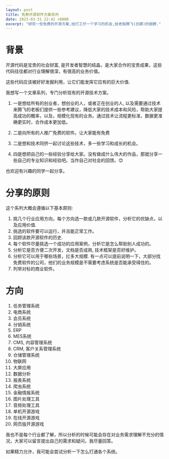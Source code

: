 ```yaml
---
layout: post
title: 免费开源软件方案系列
date: 2023-03-31 22:41 +0800
excerpt: "研究一些免费的开源方案,给打工仔一个学习的机会,给老板腾飞(白嫖)的翅膀."
---
```


# 背景
开源代码是宝贵的社会财富, 是开发者智慧的结晶，是大家合作的宝贵成果，这些代码往往都对行业理解很深，有很高的业务价值。

这些代码应该被好好发掘利用，让它们能发挥它应有的巨大价值.

我想写一个文章系列，专门分析现有的开源技术方案。

1. 一是想给所有的创业者，想创业的人，或者正在创业的人, 以及需要通过技术来腾飞的老板们提供一些参考建议，降低大家的技术成本和风险，帮助大家提高成功的概率，以及，规模化现有的业务。通过技术让流程更标准，数据更准确更实时，合作成本更加低。

1. 二是向所有的人推广免费的软件。让大家能有免费

1. 二是想和技术同侪一起讨论这些技术，多一些学习和成长的机会。

1. 四是想把自己的一些经验分享给大家。没有做成什么伟大的作品，那就分享一些自己的专业知识和经验吧。当作自己对社会的回馈。😊


也欢迎有兴趣的同学一起分享。

# 分享的原则

这个系列大概会遵循以下基本原则: 

1. 挑几个行业应用方向，每个方向选一款或几款开源软件，分析它的优缺点，以及应用价值.
2. 挑选的软件要可以运行，并且能正常工作。
3. 回顾该款开源软件的历史.
4. 每个软件尽量挑选一个成功的应用案例，分析它是怎么帮助别人成功的。
5. 分析它是否方便二次开发，文档是否成熟, 技术框架是否好维护。
6. 分析它可以用于哪些场景，扛多大规模. 有一点可以提前说明一下，大部分找免费软件的公司，他们的业务规模是不需要考虑系统是否能承受得住的。
7. 列举对标的商业软件。


# 方向
1. 任务管理系统
2. 电商系统
3. 会员系统
4. 分销系统
5. ERP
6. MES系统
7. CMS, 内容管理系统
8. CRM, 客户关系管理系统
9. 仓储管理系统
10. 物联网
11. 大屏应用
12. 数据分析
13. 报表系统
14. 爬虫系统
15. 金融情报系统
16. 图片处理工具
17. 音频处理工具
18. 单机开源游戏
19. 在线开源游戏
20. 网页版开源游戏
    
我也不是每个行业都了解，所以分析的时候可能会存在对业务需求理解不充分的情况，大家可以留言提出自己的需求和疑问，我尽量回答。


如果精力允许，我可能会尝试分析一下怎么打通各个系统。